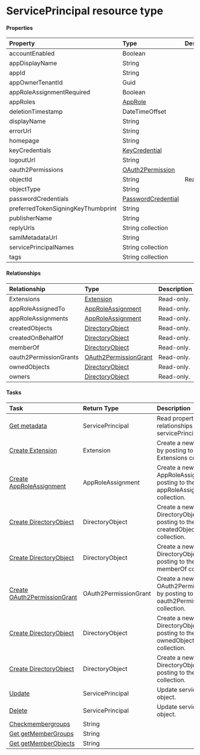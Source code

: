 # ServicePrincipal resource type



#### Properties
| Property	   | Type	|Description|
|:---------------|:--------|:----------|
|accountEnabled|Boolean||
|appDisplayName|String||
|appId|String||
|appOwnerTenantId|Guid||
|appRoleAssignmentRequired|Boolean||
|appRoles|[AppRole](approle.md)||
|deletionTimestamp|DateTimeOffset||
|displayName|String||
|errorUrl|String||
|homepage|String||
|keyCredentials|[KeyCredential](keycredential.md)||
|logoutUrl|String||
|oauth2Permissions|[OAuth2Permission](oauth2permission.md)||
|objectId|String| Read-only.|
|objectType|String||
|passwordCredentials|[PasswordCredential](passwordcredential.md)||
|preferredTokenSigningKeyThumbprint|String||
|publisherName|String||
|replyUrls|String collection||
|samlMetadataUrl|String||
|servicePrincipalNames|String collection||
|tags|String collection||

#### Relationships
| Relationship | Type	|Description|
|:---------------|:--------|:----------|
|Extensions|[Extension](extension.md)| Read-only.|
|appRoleAssignedTo|[AppRoleAssignment](approleassignment.md)| Read-only.|
|appRoleAssignments|[AppRoleAssignment](approleassignment.md)| Read-only.|
|createdObjects|[DirectoryObject](directoryobject.md)| Read-only.|
|createdOnBehalfOf|[DirectoryObject](directoryobject.md)| Read-only.|
|memberOf|[DirectoryObject](directoryobject.md)| Read-only.|
|oauth2PermissionGrants|[OAuth2PermissionGrant](oauth2permissiongrant.md)| Read-only.|
|ownedObjects|[DirectoryObject](directoryobject.md)| Read-only.|
|owners|[DirectoryObject](directoryobject.md)| Read-only.|

#### Tasks

| Task		   | Return Type	|Description|
|:---------------|:--------|:----------|
|[Get metadata](../api/serviceprincipal_get.md) | ServicePrincipal |Read properties and relationships of servicePrincipal object.|
|[Create Extension]((../api/serviceprincipal_post_extensions.md)) |Extension| Create a new Extension by posting to the Extensions collection.|
|[Create AppRoleAssignment]((../api/serviceprincipal_post_approleassignments.md)) |AppRoleAssignment| Create a new AppRoleAssignment by posting to the appRoleAssignments collection.|
|[Create DirectoryObject]((../api/serviceprincipal_post_createdobjects.md)) |DirectoryObject| Create a new DirectoryObject by posting to the createdObjects collection.|
|[Create DirectoryObject]((../api/serviceprincipal_post_memberof.md)) |DirectoryObject| Create a new DirectoryObject by posting to the memberOf collection.|
|[Create OAuth2PermissionGrant]((../api/serviceprincipal_post_oauth2permissiongrants.md)) |OAuth2PermissionGrant| Create a new OAuth2PermissionGrant by posting to the oauth2PermissionGrants collection.|
|[Create DirectoryObject]((../api/serviceprincipal_post_ownedobjects.md)) |DirectoryObject| Create a new DirectoryObject by posting to the ownedObjects collection.|
|[Create DirectoryObject]((../api/serviceprincipal_post_owners.md)) |DirectoryObject| Create a new DirectoryObject by posting to the owners collection.|
|[Update](../api/serviceprincipal_update.md) | ServicePrincipal	|Update servicePrincipal object. |
|[Delete](../api/serviceprincipal_delete.md) | ServicePrincipal	|Update servicePrincipal object. |
|[Checkmembergroups](../api/serviceprincipal_checkmembergroups.md)|String||
|[Get getMemberGroups](../api/serviceprincipal_getmembergroups.md)|String||
|[Get getMemberObjects](../api/serviceprincipal_getmemberobjects.md)|String||
